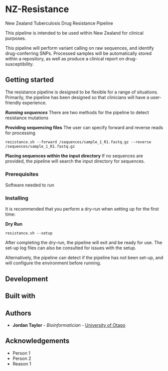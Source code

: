 # NZ-Resistance
New Zealand Tuberculosis Drug Resistance Pipeline

This pipeline is intended to be used within New Zealand for clinical purposes.

This pipeline will perform variant calling on raw sequences, and identify drug-conferring SNPs. Processed samples will be automatically stored within a repository, as well as produce a clinical report on drug-susceptibility.

## Getting started
The resistance pipeline is designed to be flexible for a range of situations. Primarily, the pipeline has been designed so that clinicians will have a user-friendly experience.

***Running sequences***
There are two methods for the pipeline to detect resistance mutations

**Providing sequencing files**
The user can specify forward and reverse reads for processing
```
resistance.sh --forward /sequences/sample_1_R1.fastq.gz --reverse /sequences/sample_1_R1.fastq.gz
```

**Placing sequences within the input directory**
If no sequences are provided, the pipeline will search the input directory for sequences.

### Prerequisites

Software needed to run

### Installing

It is recommended that you perform a dry-run when setting up for the first time:

**Dry Run**
```
resistance.sh --setup
```
After completing the dry-run, the pipeline will exit and be ready for use. The set-up log files can also be consulted for issues with the setup.

Alternatively, the pipeline can detect if the pipeline has not been set-up, and will configure the environment before running.
## Development

## Built with

## Authors
* **Jordan Taylor** - *Bioinformatician* - [University of Otago](https://micro.otago.ac.nz/our-people/other-research-staff/tom-devine-2/)

## Acknowledgements

* Person 1
* Person 2
* Reason 1
